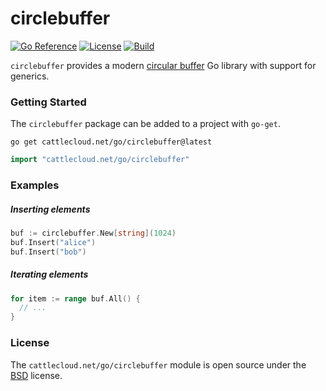 # circlebuffer

[![Go Reference](https://pkg.go.dev/badge/cattlecloud.net/go/circlebuffer.svg)](https://pkg.go.dev/cattlecloud.net/go/circlebuffer)
[![License](https://img.shields.io/github/license/cattlecloud/circlebuffer?color=7C00D8&style=flat-square&label=License)](https://github.com/cattlecloud/circlebuffer/blob/main/LICENSE)
[![Build](https://img.shields.io/github/actions/workflow/status/cattlecloud/circlebuffer/ci.yaml?style=flat-square&color=0FAA07&label=Tests)](https://github.com/cattlecloud/circlebuffer/actions/workflows/ci.yaml)

`circlebuffer` provides a modern [circular buffer](https://en.wikipedia.org/wiki/Circular_buffer) Go library with support for generics.

### Getting Started

The `circlebuffer` package can be added to a project with `go-get`.

```shell
go get cattlecloud.net/go/circlebuffer@latest
```

```go
import "cattlecloud.net/go/circlebuffer"
```

### Examples

##### Inserting elements

```go
buf := circlebuffer.New[string](1024)
buf.Insert("alice")
buf.Insert("bob")
```

##### Iterating elements

```go
for item := range buf.All() {
  // ...
}
```

### License

The `cattlecloud.net/go/circlebuffer` module is open source under the [BSD](LICENSE) license.
